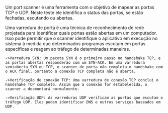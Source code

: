 Um port scanner é uma ferramenta com o objetivo de mapear as portas TCP e UDP.
Neste teste ele identifica o status das portas, se estão fechadas, escutando ou abertas. 

Uma varredura de porta é uma técnica de reconhecimento de rede projetada para identificar quais portas estão abertas em um computador. Isso pode permitir que o scanner identifique o aplicativo em execução no sistema à medida que determinados programas escutam em portas específicas e reagem ao tráfego de determinadas maneiras.

    ->Varredura SYN: Um pacote SYN é o primeiro passo no handshake TCP, e as portas abertas responderão com um SYN-ACK. Em uma varredura semiaberta SYN ou TCP, o scanner de porta não completa o handshake com o ACK final, portanto a conexão TCP completa não é aberta.
    
    ->Verificação de conexão TCP: Uma varredura de conexão TCP conclui o handshake TCP completo. Assim que a conexão for estabelecida, o scanner a desmontará normalmente.
    
    ->Verificação UDP: As varreduras UDP verificam as portas que escutam o tráfego UDP. Eles podem identificar DNS e outros serviços baseados em UDP.